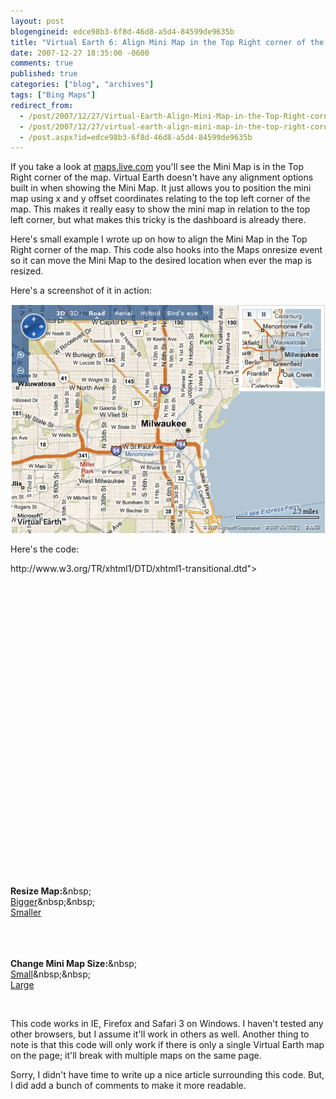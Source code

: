 ```yaml
---
layout: post
blogengineid: edce98b3-6f8d-46d8-a5d4-84599de9635b
title: "Virtual Earth 6: Align Mini Map in the Top Right corner of the Map"
date: 2007-12-27 18:35:00 -0600
comments: true
published: true
categories: ["blog", "archives"]
tags: ["Bing Maps"]
redirect_from: 
  - /post/2007/12/27/Virtual-Earth-Align-Mini-Map-in-the-Top-Right-corner-of-the-Map
  - /post/2007/12/27/virtual-earth-align-mini-map-in-the-top-right-corner-of-the-map
  - /post.aspx?id=edce98b3-6f8d-46d8-a5d4-84599de9635b
---
```

<!-- more -->

If you take a look at <a href="http://maps.live.com/">maps.live.com</a> you'll see the Mini Map is in the Top Right corner of the map. Virtual Earth doesn't have any alignment options built in when showing the Mini Map. It just allows you to position the mini map using x and y offset coordinates relating to the top left corner of the map. This makes it really easy to show the mini map in relation to the top left corner, but what makes this tricky is the dashboard is already there.

Here's small example I wrote up on how to align the Mini Map in the Top Right corner of the map. This code also hooks into the Maps onresize event so it can move the Mini Map to the desired location when ever the map is resized.

Here's a screenshot of it in action:

<img src="/images/posts/2009/6/20091227_Virtual_Earth_MiniMap_Align_Top_Right_Corner.png" alt="" />

Here's the code:

<!DOCTYPE html PUBLIC "-//W3C//DTD XHTML 1.0 Transitional//EN" "<a href="http://www.w3.org/TR/xhtml1/DTD/xhtml1-transitional.dtd">http://www.w3.org/TR/xhtml1/DTD/xhtml1-transitional.dtd</a>"><br /> <html><br /> <head><br /> <meta http-equiv="Content-Type" content="text/html; charset=utf-8"><br /> <script type="text/javascript" src="<a href="http://dev.virtualearth.net/mapcontrol/mapcontrol.ashx?v=6">http://dev.virtualearth.net/mapcontrol/mapcontrol.ashx?v=6</a>" mce_src="<a href="http://dev.virtualearth.net/mapcontrol/mapcontrol.ashx?v=6&quot;></script">http://dev.virtualearth.net/mapcontrol/mapcontrol.ashx?v=6"></script</a>><br /> </head>

<body onload="PageLoad()">

<script type="text/javascript"><br /> var map = null;

var MiniMapSize = VEMiniMapSize.Small; // can also be set to VEMiniMapSize.Large

function PageLoad()<br /> {<br />     // Load the Map on the page when the page loads<br />     map = new VEMap('myMap');<br />     map.LoadMap(new VELatLong(47.6, -122.33), 7, VEMapStyle.Road);<br />     <br />     // Attach our onresize event handler<br />     map.AttachEvent("onresize", MapResize);<br />     <br />     // Show the Mini Map<br />     map.ShowMiniMap(0,0,MiniMapSize);<br />     <br />     // Align the position of the Mini Map where we want it<br />     RealignMiniMap();<br /> }

function MapResize(e)<br /> {<br />     // When the map is resized, Realign the position of the Mini Map<br />     RealignMiniMap();<br /> }

function RealignMiniMap()<br /> {<br />     // Realign the position of the Mini Map so it appears<br />     // where we want it - The Upper Right Corner<br />     var minimap = document.getElementById("MSVE_minimap");<br />     var xoffset = (GetMapWidth() - minimap.offsetWidth);<br />     map.ShowMiniMap(xoffset, 0, MiniMapSize);<br />     <br />     /// Hide the Mini Map resizer so the Mini Map cannot be resized<br />     document.getElementById("MSVE_minimap_resize").style.display = "none";<br /> }

function GetMapWidth()<br /> {   <br />     // Get the Width of the Map as an integer<br />     return document.getElementById("myMap").offsetWidth;<br /> }<br /> function GetMapHeight()<br /> {<br />     // Get the Height of the Map as an integer<br />     return document.getElementById("myMap").offsetHeight;<br /> }<br /> </script>

<div id="myMap" style="position:relative; width:550px; height:400px;"></div>

<br /><br /> **Resize Map:**&amp;nbsp;<br /> <a href="javascript:MakeMapBigger();" mce_href="javascript:MakeMapBigger();">Bigger</a>&amp;nbsp;&amp;nbsp;<br /> <a href="javascript:MakeMapSmaller();" mce_href="javascript:MakeMapSmaller();">Smaller</a><br /> <script type="text/javascript"><br />     function MakeMapBigger()<br />     {<br />         var width = GetMapWidth();<br />         var height = GetMapHeight();<br />         map.Resize(width + 50, height);<br />     }<br />     function MakeMapSmaller()<br />     {<br />         var width = GetMapWidth();<br />         var height = GetMapHeight();<br />         map.Resize(width - 50, height);<br />     }<br /> </script>

<br /><br /><br /> **Change Mini Map Size:**&amp;nbsp;<br /> <a href="javascript:SetMiniMapSize(VEMiniMapSize.Small);" mce_href="javascript:SetMiniMapSize(VEMiniMapSize.Small);">Small</a>&amp;nbsp;&amp;nbsp;<br /> <a href="javascript:SetMiniMapSize(VEMiniMapSize.Large);" mce_href="javascript:SetMiniMapSize(VEMiniMapSize.Large);">Large</a><br /> <script type="text/javascript"><br />     function SetMiniMapSize(s)<br />     {<br />         // Set our global variable to the size we want<br />         MiniMapSize = s;<br />         <br />         // Show the Mini Map as our desired size<br />         map.ShowMiniMap(0,0,s);<br />         <br />         // Realign the Mini Map so it's in the desired position<br />         RealignMiniMap();<br />     }<br /> </script>

</body><br /> </html>

This code works in IE, Firefox and Safari 3 on Windows. I haven't tested any other browsers, but I assume it'll work in others as well. Another thing to note is that this code will only work if there is only a single Virtual Earth map on the page; it'll break with multiple maps on the same page.

Sorry, I didn't have time to write up a nice article surrounding this code. But, I did add a bunch of comments to make it more readable.

 
